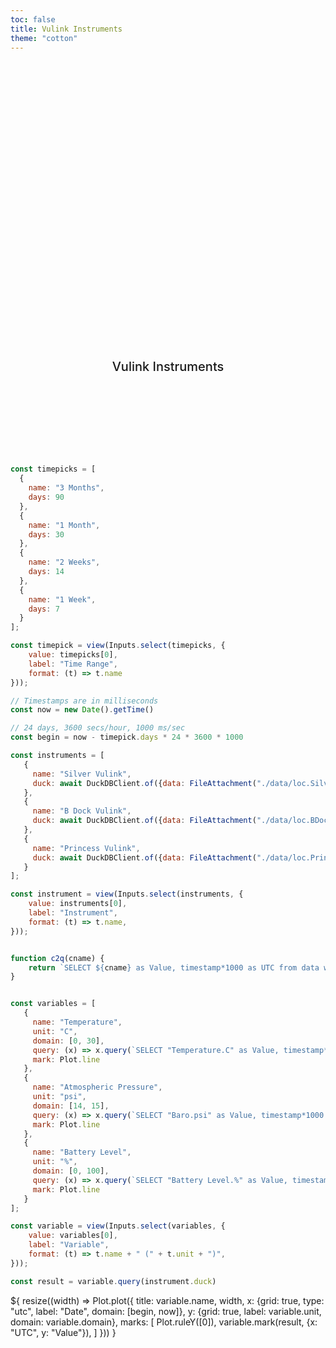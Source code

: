 ```yaml
---
toc: false
title: Vulink Instruments
theme: "cotton"
---
```


<style>

.hero {
  display: flex;
  flex-direction: column;
  align-items: center;
  font-family: var(--sans-serif);
  margin: 4rem 0 8rem;
  text-wrap: balance;
  text-align: center;
}

.hero h1 {
  margin: 2rem 0;
  max-width: none;
  font-size: 14vw;
  font-weight: 900;
  line-height: 1;
  background: linear-gradient(30deg, var(--theme-foreground-focus), currentColor);
  -webkit-background-clip: text;
  -webkit-text-fill-color: transparent;
  background-clip: text;
}

.hero h2 {
  margin: 0;
  max-width: 34em;
  font-size: 20px;
  font-style: initial;
  font-weight: 500;
  line-height: 1.5;
  color: var(--theme-foreground-muted);
}

@media (min-width: 640px) {
  .hero h1 {
    font-size: 90px;
  }
}

</style>

<div class="hero">
	<h1>Noyo Harbor Blue Economy</h1>
	<h2>Vulink Instruments</h2>
</div>

```js

const timepicks = [
  {
    name: "3 Months",
	days: 90
  },
  {
    name: "1 Month",
	days: 30
  },
  {
    name: "2 Weeks",
	days: 14
  },
  {
    name: "1 Week",
	days: 7
  }
];

const timepick = view(Inputs.select(timepicks, {
    value: timepicks[0], 
    label: "Time Range",
    format: (t) => t.name
}));
```

```js
// Timestamps are in milliseconds
const now = new Date().getTime()

// 24 days, 3600 secs/hour, 1000 ms/sec
const begin = now - timepick.days * 24 * 3600 * 1000
```

```js
const instruments = [
   {
     name: "Silver Vulink",
     duck: await DuckDBClient.of({data: FileAttachment("./data/loc.Silver_VuLink_1114440.parquet")})
   },
   {
     name: "B Dock Vulink",
     duck: await DuckDBClient.of({data: FileAttachment("./data/loc.BDock_VuLink_1114049.parquet")})
   },
   {
     name: "Princess Vulink",
     duck: await DuckDBClient.of({data: FileAttachment("./data/loc.Princess_VuLink_1114447.parquet")})
   }
];

const instrument = view(Inputs.select(instruments, {
    value: instruments[0], 
    label: "Instrument",
    format: (t) => t.name,
}));
```

```js

function c2q(cname) {
	return `SELECT ${cname} as Value, timestamp*1000 as UTC from data where UTC >= ${begin}`;
}


const variables = [
   {
     name: "Temperature",
	 unit: "C",
	 domain: [0, 30], 
	 query: (x) => x.query(`SELECT "Temperature.C" as Value, timestamp*1000 as UTC from data where UTC >= ${begin}`),
	 mark: Plot.line
   },
   {
     name: "Atmospheric Pressure",
	 unit: "psi",
	 domain: [14, 15], 
	 query: (x) => x.query(`SELECT "Baro.psi" as Value, timestamp*1000 as UTC from data where UTC >= ${begin}`),
	 mark: Plot.line
   },
   {
     name: "Battery Level",
	 unit: "%",
	 domain: [0, 100], 
	 query: (x) => x.query(`SELECT "Battery Level.%" as Value, timestamp*1000 as UTC from data where UTC >= ${begin}`),
	 mark: Plot.line
   }
];

const variable = view(Inputs.select(variables, {
    value: variables[0], 
    label: "Variable",
    format: (t) => t.name + " (" + t.unit + ")",
}));
```

```js
const result = variable.query(instrument.duck)
```

<div class="grid grid-cols-1">
  <div class="card">${
    resize((width) => Plot.plot({
      title: variable.name,
      width,
	  x: {grid: true, type: "utc", label: "Date", domain: [begin, now]},
      y: {grid: true, label: variable.unit, domain: variable.domain},
      marks: [
	    Plot.ruleY([0]),
		variable.mark(result, {x: "UTC", y: "Value"}),
      ]
    }))
  }</div>
</div>

